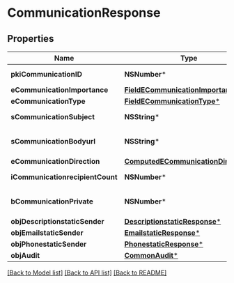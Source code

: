 # CommunicationResponse

## Properties
Name | Type | Description | Notes
------------ | ------------- | ------------- | -------------
**pkiCommunicationID** | **NSNumber*** | The unique ID of the Communication. | 
**eCommunicationImportance** | [**FieldECommunicationImportance***](FieldECommunicationImportance.md) |  | 
**eCommunicationType** | [**FieldECommunicationType***](FieldECommunicationType.md) |  | 
**sCommunicationSubject** | **NSString*** | The subject of the Communication | 
**sCommunicationBodyurl** | **NSString*** | The url of the body used as body in the Communication | [optional] 
**eCommunicationDirection** | [**ComputedECommunicationDirection***](ComputedECommunicationDirection.md) |  | 
**iCommunicationrecipientCount** | **NSNumber*** | The count of Communicationrecipient | 
**bCommunicationPrivate** | **NSNumber*** | Whether the Communication is private or not | 
**objDescriptionstaticSender** | [**DescriptionstaticResponse***](DescriptionstaticResponse.md) |  | [optional] 
**objEmailstaticSender** | [**EmailstaticResponse***](EmailstaticResponse.md) |  | [optional] 
**objPhonestaticSender** | [**PhonestaticResponse***](PhonestaticResponse.md) |  | [optional] 
**objAudit** | [**CommonAudit***](CommonAudit.md) |  | 

[[Back to Model list]](../README.md#documentation-for-models) [[Back to API list]](../README.md#documentation-for-api-endpoints) [[Back to README]](../README.md)


